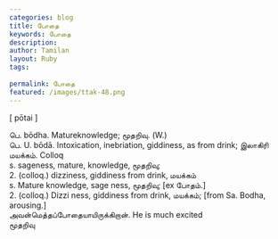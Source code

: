 ```yaml
---
categories: blog
title: போதை
keywords: போதை
description: 
author: Tamilan
layout: Ruby
tags: 
 
permalink: போதை
featured: /images/ttak-48.png
---
```

  
[ pōtai ]  
  
பெ. bōdha. Matureknowledge; மூதறிவு. (W.)  
பெ. U. bōdā. Intoxication, inebriation, giddiness, as from drink; இலாகிரி மயக்கம். Colloq  
s. sageness, mature, knowledge, மூதறிவு;  
2. (colloq.) dizziness, giddiness from drink, மயக்கம்  
s. Mature knowledge, sage ness, மூதறிவு; [ex போதம்.]  
2. (colloq.) Dizzi ness, giddiness from drink, மயக்கம்; [from Sa. Bodha, arousing.]  
அவன்மெத்தப்போதையாயிருக்கிறான். He is much excited  
மூதறிவு